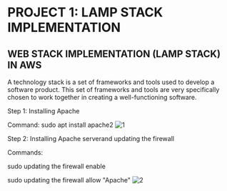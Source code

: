 # PROJECT 1: LAMP STACK IMPLEMENTATION
## WEB STACK IMPLEMENTATION (LAMP STACK) IN AWS

A technology stack is a set of frameworks and tools used to develop a software product. 
This set of frameworks and tools are very specifically chosen to work together in creating a well-functioning software.

Step 1: Installing Apache

Command: sudo apt install apache2
![1](https://user-images.githubusercontent.com/105853738/195987298-c0ce67ae-aaac-4a0c-8136-5a4efbb03e8a.PNG)

Step 2: Installing Apache serverand updating the firewall

Commands:

sudo updating the firewall enable

sudo updating the firewall allow "Apache"
![2](https://user-images.githubusercontent.com/105853738/195987772-9a36854d-7268-4f96-92a0-024637a397b3.PNG)
